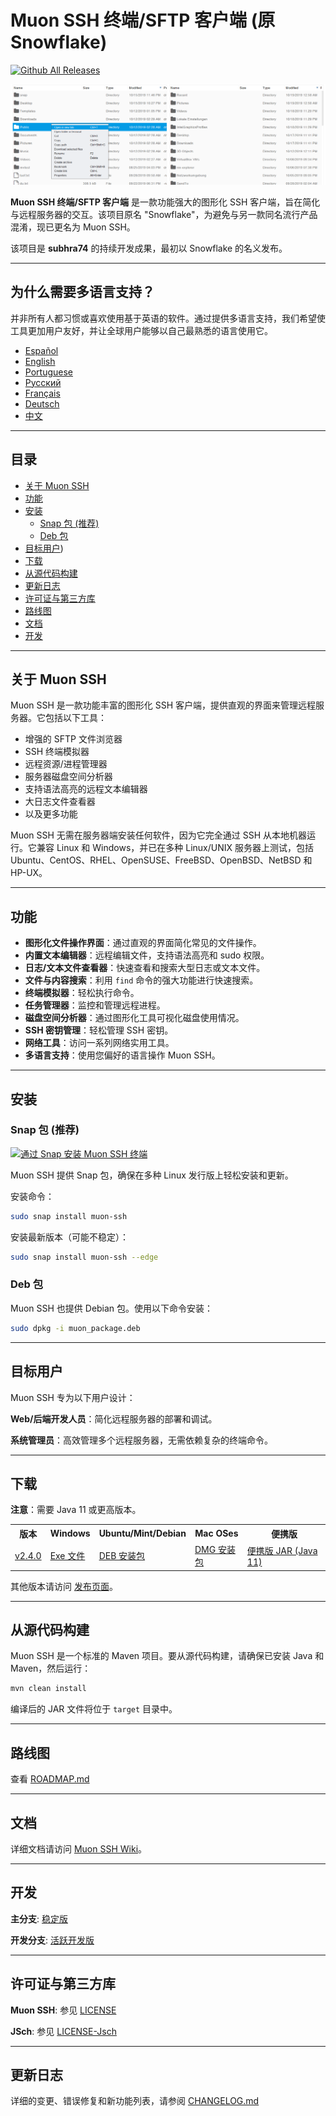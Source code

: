 # Muon SSH 终端/SFTP 客户端 (原 Snowflake)

[![Github All Releases](https://img.shields.io/github/downloads/subhra74/snowflake/total.svg)]()

<div> <img src="https://raw.githubusercontent.com/devlinx9/muonssh-screenshots/master/file-browser/2.png"> </div> 

**Muon SSH 终端/SFTP 客户端** 是一款功能强大的图形化 SSH 客户端，旨在简化与远程服务器的交互。该项目原名 "Snowflake"，为避免与另一款同名流行产品混淆，现已更名为 Muon SSH。

该项目是 **subhra74** 的持续开发成果，最初以 Snowflake 的名义发布。

---

## 为什么需要多语言支持？

并非所有人都习惯或喜欢使用基于英语的软件。通过提供多语言支持，我们希望使工具更加用户友好，并让全球用户能够以自己最熟悉的语言使用它。

- [Español](README_es.md)
- [English](README.md)
- [Portuguese](README_pt.md)
- [Pусский](README_ru.md)
- [Français](README_fr.md)
- [Deutsch](README_de.md)
- [中文](README_zh.md)

---

## 目录
- [关于 Muon SSH](#关于-muon-ssh)
- [功能](#功能)
- [安装](#安装)
  - [Snap 包 (推荐)](#snap-包-推荐)
  - [Deb 包](#deb-包)
- [目标用户](#目标用户))
- [下载](#下载)
- [从源代码构建](#从源代码构建)
- [更新日志](#更新日志)
- [许可证与第三方库](#许可证与第三方库)
- [路线图](#路线图)
- [文档](#文档)
- [开发](#开发)

---

## 关于 Muon SSH
Muon SSH 是一款功能丰富的图形化 SSH 客户端，提供直观的界面来管理远程服务器。它包括以下工具：
- 增强的 SFTP 文件浏览器
- SSH 终端模拟器
- 远程资源/进程管理器
- 服务器磁盘空间分析器
- 支持语法高亮的远程文本编辑器
- 大日志文件查看器
- 以及更多功能

Muon SSH 无需在服务器端安装任何软件，因为它完全通过 SSH 从本地机器运行。它兼容 Linux 和 Windows，并已在多种 Linux/UNIX 服务器上测试，包括 Ubuntu、CentOS、RHEL、OpenSUSE、FreeBSD、OpenBSD、NetBSD 和 HP-UX。

---

## 功能
- **图形化文件操作界面**：通过直观的界面简化常见的文件操作。
- **内置文本编辑器**：远程编辑文件，支持语法高亮和 sudo 权限。
- **日志/文本文件查看器**：快速查看和搜索大型日志或文本文件。
- **文件与内容搜索**：利用 `find` 命令的强大功能进行快速搜索。
- **终端模拟器**：轻松执行命令。
- **任务管理器**：监控和管理远程进程。
- **磁盘空间分析器**：通过图形化工具可视化磁盘使用情况。
- **SSH 密钥管理**：轻松管理 SSH 密钥。
- **网络工具**：访问一系列网络实用工具。
- **多语言支持**：使用您偏好的语言操作 Muon SSH。

---

## 安装

### Snap 包 (推荐)
[![通过 Snap 安装 Muon SSH 终端](https://snapcraft.io/muon-ssh/badge.svg)](https://snapcraft.io/muon-ssh)

Muon SSH 提供 Snap 包，确保在多种 Linux 发行版上轻松安装和更新。

安装命令：
```sh  
sudo snap install muon-ssh  
```

安装最新版本（可能不稳定）：
```sh  
sudo snap install muon-ssh --edge    
```

### Deb 包
Muon SSH 也提供 Debian 包。使用以下命令安装：
```sh  
sudo dpkg -i muon_package.deb   
```

---

## 目标用户
Muon SSH 专为以下用户设计：

**Web/后端开发人员**：简化远程服务器的部署和调试。

**系统管理员**：高效管理多个远程服务器，无需依赖复杂的终端命令。

---

## 下载
**注意**：需要 Java 11 或更高版本。

<table>
  <tr>
    <th>版本</th>
    <th>Windows</th>
    <th>Ubuntu/Mint/Debian</th>
    <th>Mac OSes</th>
    <th>便携版</th>
  </tr>
  <tr>
    <td>
      <a href="https://github.com/devlinx9/muon-ssh/releases/download/v2.4.0/muonssh_2.4.0.deb">v2.4.0</a>
    </td>
    <td>
      <a href="https://github.com/devlinx9/muon-ssh/releases/download/v2.4.0/muonssh_2.4.0.exe">Exe 文件</a>
    </td>
    <td>
      <a href="https://github.com/devlinx9/muon-ssh/releases/download/v2.4.0/muonssh_2.4.0.deb">DEB 安装包</a>
    </td>
    <td>
      <a href="https://github.com/devlinx9/muon-ssh/releases/download/v2.4.0/muonssh_2.4.0.dmg">DMG 安装包</a>
    </td>
    <td>
      <a href="https://github.com/devlinx9/muon-ssh/releases/download/v2.4.0/muonssh_2.4.0.jar">便携版 JAR (Java 11)</a>
    </td>
  </tr>
</table>

其他版本请访问 <a href="https://github.com/devlinx9/muon-ssh/releases">发布页面</a>。

---

## 从源代码构建
Muon SSH 是一个标准的 Maven 项目。要从源代码构建，请确保已安装 Java 和 Maven，然后运行：
```sh  
mvn clean install  
```

编译后的 JAR 文件将位于 `target` 目录中。

---

## 路线图
查看 [ROADMAP.md](ROADMAP.md)

---

## 文档
详细文档请访问 <a href="https://github.com/devlinx9/muon-ssh/wiki">Muon SSH Wiki</a>。

---

## 开发
**主分支**: <a href="https://github.com/devlinx9/muon-ssh">稳定版</a>

**开发分支**: <a href="https://github.com/devlinx9/muon-ssh/tree/develop">活跃开发版</a>

---

## 许可证与第三方库
**Muon SSH**: 参见 [LICENSE](LICENSE)

**JSch**: 参见 [LICENSE-Jsch](LICENSE-Jsch)

---

## 更新日志
详细的变更、错误修复和新功能列表，请参阅 [CHANGELOG.md](CHANGELOG.md)